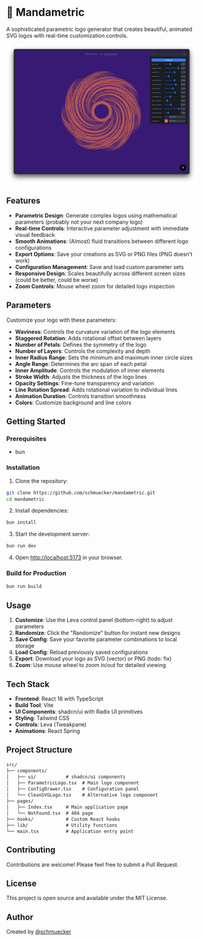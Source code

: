 # 💫 Mandametric

A sophisticated parametric logo generator that creates beautiful, animated SVG logos with real-time customization controls.

![Mandametric Preview](./docs/screenshot.png)

## Features

- **Parametric Design**: Generate complex logos using mathematical parameters (probably not your next company logo)
- **Real-time Controls**: Interactive parameter adjustment with immediate visual feedback
- **Smooth Animations**: (Almost) fluid transitions between different logo configurations
- **Export Options**: Save your creations as SVG or PNG files (PNG doesn't work)
- **Configuration Management**: Save and load custom parameter sets
- **Responsive Design**: Scales beautifully across different screen sizes (could be better, could be worse)
- **Zoom Controls**: Mouse wheel zoom for detailed logo inspection

## Parameters

Customize your logo with these parameters:

- **Waviness**: Controls the curvature variation of the logo elements
- **Staggered Rotation**: Adds rotational offset between layers
- **Number of Petals**: Defines the symmetry of the logo
- **Number of Layers**: Controls the complexity and depth
- **Inner Radius Range**: Sets the minimum and maximum inner circle sizes
- **Angle Range**: Determines the arc span of each petal
- **Inner Amplitude**: Controls the modulation of inner elements
- **Stroke Width**: Adjusts the thickness of the logo lines
- **Opacity Settings**: Fine-tune transparency and variation
- **Line Rotation Spread**: Adds rotational variation to individual lines
- **Animation Duration**: Controls transition smoothness
- **Colors**: Customize background and line colors

## Getting Started

### Prerequisites

- bun

### Installation

1. Clone the repository:
```bash
git clone https://github.com/schmuecker/mandametric.git
cd mandametric
```

2. Install dependencies:
```bash
bun install
```

3. Start the development server:
```bash
bun run dev
```

4. Open [http://localhost:5173](http://localhost:5173) in your browser.

### Build for Production

```bash
bun run build
```

## Usage

1. **Customize**: Use the Leva control panel (bottom-right) to adjust parameters
2. **Randomize**: Click the "Randomize" button for instant new designs
3. **Save Config**: Save your favorite parameter combinations to local storage
4. **Load Config**: Reload previously saved configurations
5. **Export**: Download your logo as SVG (vector) or PNG (todo: fix)
6. **Zoom**: Use mouse wheel to zoom in/out for detailed viewing

## Tech Stack

- **Frontend**: React 18 with TypeScript
- **Build Tool**: Vite
- **UI Components**: shadcn/ui with Radix UI primitives
- **Styling**: Tailwind CSS
- **Controls**: Leva (Tweakpane)
- **Animations**: React Spring

## Project Structure

```
src/
├── components/
│   ├── ui/           # shadcn/ui components
│   ├── ParametricLogo.tsx  # Main logo component
│   ├── ConfigDrawer.tsx    # Configuration panel
│   └── CleanSVGLogo.tsx    # Alternative logo component
├── pages/
│   ├── Index.tsx     # Main application page
│   └── NotFound.tsx  # 404 page
├── hooks/            # Custom React hooks
├── lib/              # Utility functions
└── main.tsx          # Application entry point
```

## Contributing

Contributions are welcome! Please feel free to submit a Pull Request.

## License

This project is open source and available under the MIT License.

## Author

Created by [@schmuecker](https://github.com/schmuecker)
